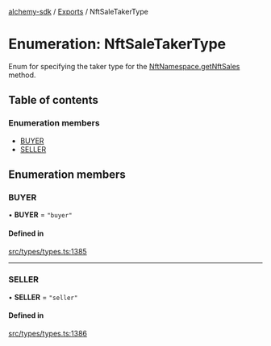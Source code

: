 [alchemy-sdk](../README.md) / [Exports](../modules.md) / NftSaleTakerType

# Enumeration: NftSaleTakerType

Enum for specifying the taker type for the [NftNamespace.getNftSales](../classes/NftNamespace.md#getnftsales)
method.

## Table of contents

### Enumeration members

- [BUYER](NftSaleTakerType.md#buyer)
- [SELLER](NftSaleTakerType.md#seller)

## Enumeration members

### BUYER

• **BUYER** = `"buyer"`

#### Defined in

[src/types/types.ts:1385](https://github.com/alchemyplatform/alchemy-sdk-js/blob/5992f68/src/types/types.ts#L1385)

___

### SELLER

• **SELLER** = `"seller"`

#### Defined in

[src/types/types.ts:1386](https://github.com/alchemyplatform/alchemy-sdk-js/blob/5992f68/src/types/types.ts#L1386)
